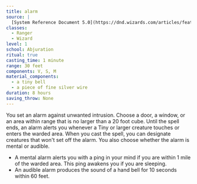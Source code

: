 ```yaml
---
title: alarm
source: |
  [System Reference Document 5.0](https://dnd.wizards.com/articles/features/systems-reference-document-srd)
classes:
  - Ranger
  - Wizard
level: 1
school: Abjuration
ritual: true
casting_time: 1 minute
range: 30 feet
components: V, S, M
material_components:
  - a tiny bell
  - a piece of fine silver wire
duration: 8 hours
saving_throw: None
---
```


You set an alarm against unwanted intrusion. Choose a door, a window, or an area within range that is no larger than a 20 foot cube. Until the spell ends, an alarm alerts you whenever a Tiny or larger creature touches or enters the warded area. When you cast the spell, you can designate creatures that won't set off the alarm. You also choose whether the alarm is mental or audible.

- A mental alarm alerts you with a ping in your mind if you are within 1 mile of the warded area. This ping awakens you if you are sleeping.
- An audible alarm produces the sound of a hand bell for 10 seconds within 60 feet.
